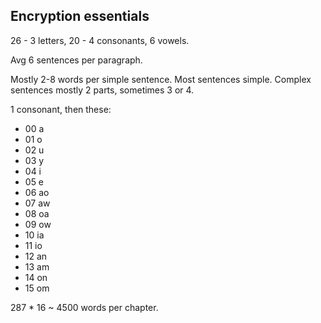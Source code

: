 ## Encryption essentials
26 - 3 letters, 20 - 4 consonants, 6 vowels.

Avg 6 sentences per paragraph.

Mostly 2-8 words per simple sentence. Most sentences simple.
Complex sentences mostly 2 parts, sometimes 3 or 4.

1 consonant, then these:
- 00 a
- 01 o
- 02 u
- 03 y
- 04 i
- 05 e
- 06 ao
- 07 aw
- 08 oa
- 09 ow
- 10 ia
- 11 io
- 12 an
- 13 am
- 14 on
- 15 om

287 * 16 ~ 4500 words per chapter.